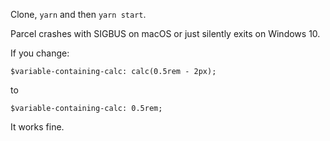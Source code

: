 Clone, `yarn` and then `yarn start`.

Parcel crashes with SIGBUS on macOS or just silently exits on Windows 10.

If you change:

    $variable-containing-calc: calc(0.5rem - 2px);

to

    $variable-containing-calc: 0.5rem;

It works fine.
